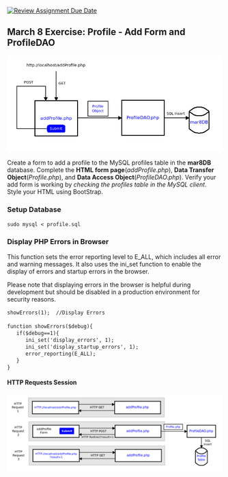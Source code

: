 [![Review Assignment Due Date](https://classroom.github.com/assets/deadline-readme-button-24ddc0f5d75046c5622901739e7c5dd533143b0c8e959d652212380cedb1ea36.svg)](https://classroom.github.com/a/_YDyiRBE)
## March 8 Exercise: Profile - Add Form and ProfileDAO

![diagram](inClassMar8.png)

Create a form to add a profile to the MySQL profiles table in the **mar8DB** database.  Complete the **HTML form page**(*addProfile.php*), **Data Transfer Object**(*Profile.php*), and **Data Access Object**(*ProfileDAO.php*). Verify your add form is working by *checking the profiles table in the MySQL client*. Style your HTML using BootStrap.

### Setup Database ###
```
sudo mysql < profile.sql
```

### Display PHP Errors in Browser 

This function sets the error reporting level to E_ALL, which includes all error and warning messages. It also uses the ini_set function to enable the display of errors and startup errors in the browser.

Please note that displaying errors in the browser is helpful during development but should be disabled in a production environment for security reasons. 
```
showErrors(1);  //Display Errors

function showErrors($debug){
   if($debug==1){
      ini_set('display_errors', 1);
      ini_set('display_startup_errors', 1);
      error_reporting(E_ALL);
   }
}
```

#### HTTP Requests Session

![session](addProfileSession.png)

